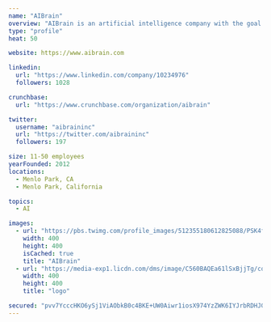 ```yaml
---
name: "AIBrain"
overview: "AIBrain is an artificial intelligence company with the goal of building fully autonomous AI by unifying the three essential aspects of intelligence: Problem Solving, Learning and Memory. AIBrain is headquartered in Menlo Park, CA with offices in Berlin, Seoul, and Shenzhen."
type: "profile"
heat: 50

website: https://www.aibrain.com

linkedin:
  url: "https://www.linkedin.com/company/10234976"
  followers: 1028

crunchbase:
  url: "https://www.crunchbase.com/organization/aibrain"

twitter:
  username: "aibraininc"
  url: "https://twitter.com/aibraininc"
  followers: 197

size: 11-50 employees
yearFounded: 2012
locations:
  - Menlo Park, CA
  - Menlo Park, California

topics:
  - AI

images:
  - url: "https://pbs.twimg.com/profile_images/512355180612825088/PSK4fOEZ_400x400.jpeg"
    width: 400
    height: 400
    isCached: true
    title: "AIBrain"
  - url: "https://media-exp1.licdn.com/dms/image/C560BAQEa61lSxBjjTg/company-logo_200_200/0?e=1594857600&v=beta&t=DLAZc-FTfB5Gk89zEUyllyV1jlJR-zasHmZU0VwVZnY"
    width: 400
    height: 400
    title: "logo"

secured: "pvv7YcccHKO6ySj1ViAObkB0c4BKE+UW0Aiwr1iosX974YzZWK6IYJrbRDHJG2gqvOfzVb3r3VB9IjbxMo2P/acLvDyafoWvmora+SJiJob7Ldl1qfAwpYsNumVEvssFwvAiWIhH1u/wOnx7+0hJ17LyN9ajNbxr9TjmmKlD79UBzKzP+0aHp8zaj85HBYyl/3438JDkUfYPSi9zzvua/e16pYbKnQV38YHI4F/cdSoqTtI1dsaLpUy8JfeGnyoXXpBYBNt4H/eyzUMZIFJo1l3/tSiR9kueTVEJ1Sdjd0dTbee+QAs5wTx64q+aPgpZZ8OdW2VucHvZuLTKxw5+NB/Tuwmf8geQePqGw0u2UOgCGEXtGeZ7bzert4UxDlUqUYe8v+sSpPPRVnqlBpAckQ==;R08mqGOkvWMh6gV6VpSCiw=="
---
```


